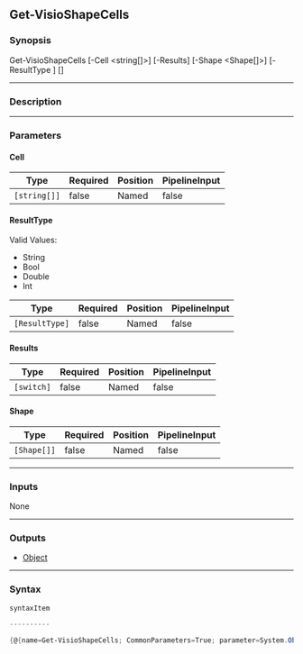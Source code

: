 Get-VisioShapeCells
-------------------

### Synopsis

Get-VisioShapeCells [-Cell <string[]>] [-Results] [-Shape <Shape[]>] [-ResultType <ResultType>] [<CommonParameters>]

---

### Description

---

### Parameters
#### **Cell**

|Type        |Required|Position|PipelineInput|
|------------|--------|--------|-------------|
|`[string[]]`|false   |Named   |false        |

#### **ResultType**

Valid Values:

* String
* Bool
* Double
* Int

|Type          |Required|Position|PipelineInput|
|--------------|--------|--------|-------------|
|`[ResultType]`|false   |Named   |false        |

#### **Results**

|Type      |Required|Position|PipelineInput|
|----------|--------|--------|-------------|
|`[switch]`|false   |Named   |false        |

#### **Shape**

|Type       |Required|Position|PipelineInput|
|-----------|--------|--------|-------------|
|`[Shape[]]`|false   |Named   |false        |

---

### Inputs
None

---

### Outputs
* [Object](https://learn.microsoft.com/en-us/dotnet/api/System.Object)

---

### Syntax
```PowerShell
syntaxItem
```
```PowerShell
----------
```
```PowerShell
{@{name=Get-VisioShapeCells; CommonParameters=True; parameter=System.Object[]}}
```
